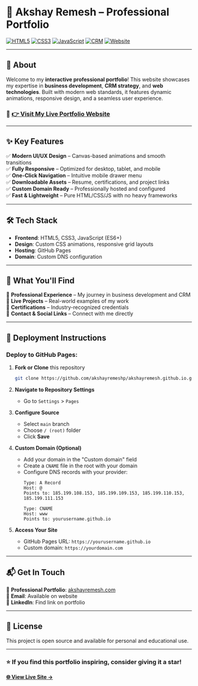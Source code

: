 # 🚀 Akshay Remesh – Professional Portfolio

[![HTML5](https://img.shields.io/badge/HTML5-E34F26?logo=html5&logoColor=white)](https://developer.mozilla.org/en-US/docs/Web/HTML)
[![CSS3](https://img.shields.io/badge/CSS3-1572B6?logo=css3&logoColor=white)](https://developer.mozilla.org/en-US/docs/Web/CSS)
[![JavaScript](https://img.shields.io/badge/JavaScript-F7DF1E?logo=javascript&logoColor=black)](https://developer.mozilla.org/en-US/docs/Web/JavaScript)
[![CRM](https://img.shields.io/badge/CRM-Specialist-blue)](#)
[![Website](https://img.shields.io/badge/🌐_Live_Site-Visit_Now-success?style=for-the-badge)](https://akshayremesh.com)

---

## 🌟 **About**

Welcome to my **interactive professional portfolio**! This website showcases my expertise in **business development**, **CRM strategy**, and **web technologies**. Built with modern web standards, it features dynamic animations, responsive design, and a seamless user experience.

### 🔗 **[👉 Visit My Live Portfolio Website](https://akshayremesh.com)**

---

## ✨ **Key Features**

✅ **Modern UI/UX Design** – Canvas-based animations and smooth transitions  
✅ **Fully Responsive** – Optimized for desktop, tablet, and mobile  
✅ **One-Click Navigation** – Intuitive mobile drawer menu  
✅ **Downloadable Assets** – Resume, certifications, and project links  
✅ **Custom Domain Ready** – Professionally hosted and configured  
✅ **Fast & Lightweight** – Pure HTML/CSS/JS with no heavy frameworks

---

## 🛠️ **Tech Stack**

- **Frontend**: HTML5, CSS3, JavaScript (ES6+)
- **Design**: Custom CSS animations, responsive grid layouts
- **Hosting**: GitHub Pages
- **Domain**: Custom DNS configuration

---

## 🎯 **What You'll Find**

📌 **Professional Experience** – My journey in business development and CRM  
📌 **Live Projects** – Real-world examples of my work  
📌 **Certifications** – Industry-recognized credentials  
📌 **Contact & Social Links** – Connect with me directly

---

## 🚀 **Deployment Instructions**

### **Deploy to GitHub Pages:**

1. **Fork or Clone** this repository
   ```bash
   git clone https://github.com/akshayremeshp/akshayremesh.github.io.git
   ```

2. **Navigate to Repository Settings**
   - Go to `Settings` > `Pages`

3. **Configure Source**
   - Select `main` branch
   - Choose `/ (root)` folder
   - Click **Save**

4. **Custom Domain (Optional)**
   - Add your domain in the "Custom domain" field
   - Create a `CNAME` file in the root with your domain
   - Configure DNS records with your provider:
     ```
     Type: A Record
     Host: @
     Points to: 185.199.108.153, 185.199.109.153, 185.199.110.153, 185.199.111.153
     
     Type: CNAME
     Host: www
     Points to: yourusername.github.io
     ```

5. **Access Your Site**
   - GitHub Pages URL: `https://yourusername.github.io`
   - Custom domain: `https://yourdomain.com`

---

## 📬 **Get In Touch**

💼 **Professional Portfolio**: [akshayremesh.com](https://akshayremesh.com)  
📧 **Email**: Available on website  
🔗 **LinkedIn**: Find link on portfolio  

---

## 📝 **License**

This project is open source and available for personal and educational use.

---

### ⭐ **If you find this portfolio inspiring, consider giving it a star!**

**[🌐 View Live Site →](https://akshayremesh.com)**

